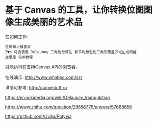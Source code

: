 # 基于 Canvas 的工具，让你转换位图图像生成美丽的艺术品


它如何工作:

    在画布上放置点
    I♥∆ 将会使用 Delaunay 三角剖分算法 和平均颜色到三角形覆盖区域生成网格
    这里是 简单教程

只能运行在支持Canvas API的浏览器。

在线演示: http://www.whatled.com/sz/

详情可参考:
http://somestuff.ru

https://en.wikipedia.org/wiki/Delaunay_triangulation

https://www.zhihu.com/question/29856775/answer/57668656

https://github.com/Ovilia/Polyvia

